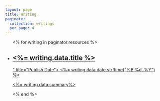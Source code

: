 ```yaml
---
layout: page
title: Writing
paginate:
  collection: writings
  per_page: 4
---
```


<ul class="writings">
  <% for writing in paginator.resources %>
    <li class="essay">
      <article>
        <a class="article-link" href="<%= writing.relative_url %>">
          <h2><%= writing.data.title %></h2>
            <div class="published-date" aria-label="Published on <%= writing.data.date.strftime("%B %d, %Y") %>" title="Publish Date">
              <%= writing.data.date.strftime("%B %d, %Y") %>
            </div>
          <p class="excerpt"><%= writing.data.summary%></p>
        </a>
      </article>
    </li>
  <% end %>
</ul>
